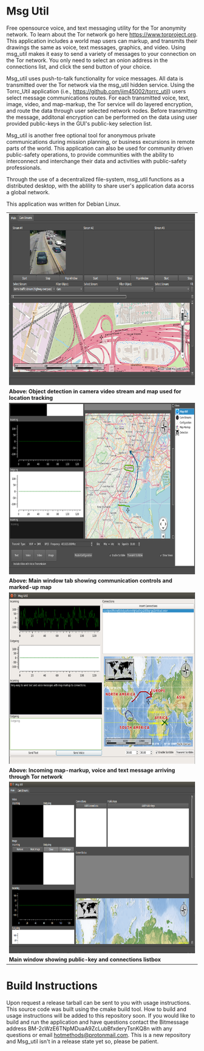 # Msg Util
Free opensource voice, and text messaging utility for the Tor anonymity network. To learn about the Tor network go here https://www.torproject.org. This application includes a world map users can markup, and transmits their drawings the same as voice, text messages, graphics, and video. Using msg_util makes it easy to send a variety of messages to your connection on the Tor network. You only need to select an onion address in the connections list, and click the send button of your choice.

Msg_util uses push-to-talk functionality for voice messages. All data is transmitted over the Tor network via the msg_util hidden service. Using the Torrc_Util application (i.e., https://github.com/jim45002/torrc_util) users select message communications routes. For each transmitted voice, text, image, video, and map-markup, the Tor service will do layered encryption, and route the data through user selected network nodes. Before transmittng the message, additonal encryption can be performed on the data using user provided public-keys in the GUI's public-key selection list. 

Msg_util is another free optional tool for anonymous private communications during mission planning, or business excursions in remote parts of the world. This application can also be used for community driven public-safety operations, to provide communities with the ability to interconnect and interchange their data and activities with public-safety professionals.

Through the use of a decentralized file-system, msg_util functions as a distributed desktop, with the ablility to share user's application data acorss a global network.    

This application was written for Debian Linux. 


<table>
<tr> 
<td> <img src="./resources/msg-util-stream-ui.png" alt="" width="800" height="452"> </td>
</tr>
<tr> 
<td> <b>Above: Object detection in camera video stream and map used for location tracking</b> </td>
</tr>
<tr> 
<td> <img src="./resources/msg-util-view.png" alt=""  width="800" height="452">  </td>
</tr>
<tr> 
<td> <b>Above: Main window tab showing communication controls and marked-up map</b> </td>
</tr>
<tr> 
<td> <img src="./resources/msg_util_gui.png" alt=""  width="800" height="452"> </td>
</tr>
<tr> 
<td><b>Above: Incoming map-markup, voice and text message arriving through Tor network</b></td>
</tr>
<tr> 
<td> <img src="./resources/msg_util_3.png" alt=""  width="800" height="452">  </td>
</tr>
<tr> 
<td> <b>Main window showing public-key and connections listbox </b></td>
</tr>
</table>


# Build Instructions
Upon request a release tarball can be sent to you with usage instructions. This source code was built using the cmake build tool. How to build and usage instructions will be added to this repository soon. If you would like to build and run the application and have questions contact the Bitmessage address BM-2cWzE6TNpMDuaA9ZcLubBfxderyTsnKQ8n with any questions or email hotmethods@protonmail.com. This is a new repository and Msg_util isn't in a release state yet so, please be patient.





